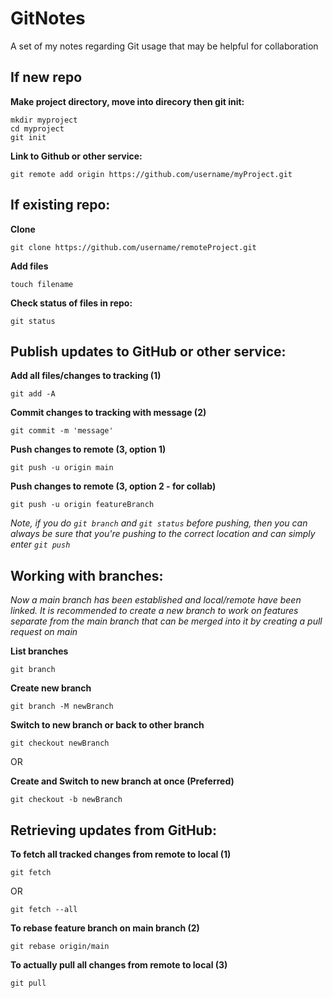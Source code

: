 # GitNotes
A set of my notes regarding Git usage that may be helpful for collaboration

## If new repo

**Make project directory, move into direcory then git init:**

```shell
mkdir myproject
cd myproject
git init
```

**Link to Github or other service:**

```shell
git remote add origin https://github.com/username/myProject.git
```

## If existing repo:

**Clone**

```shell
git clone https://github.com/username/remoteProject.git
```

**Add files**

```shell
touch filename
```

**Check status of files in repo:**

```shell
git status
```

## Publish updates to GitHub or other service:

**Add all files/changes to tracking (1)**

```shell
git add -A
```

**Commit changes to tracking with message (2)**

```shell
git commit -m 'message'
```

**Push changes to remote (3, option 1)**

```shell
git push -u origin main
```

**Push changes to remote (3, option 2 - for collab)**

```shell
git push -u origin featureBranch
```

*Note, if you do `git branch` and `git status` before pushing, then you can always be sure that you're pushing to
the correct location and can simply enter `git push`*

## Working with branches:

*Now a main branch has been established and local/remote have been linked. It is recommended to create a new branch to work on features separate from the main branch that can be merged into it by creating a pull request on main*

**List branches**

```shell
git branch
```

**Create new branch**

```shell
git branch -M newBranch
```

**Switch to new branch or back to other branch**

```shell
git checkout newBranch
```

OR

**Create and Switch to new branch at once (Preferred)**

```shell
git checkout -b newBranch
```

## Retrieving updates from GitHub:

**To fetch all tracked changes from remote to local (1)**

```shell
git fetch
```

OR

```shell
git fetch --all
```

**To rebase feature branch on main branch (2)**

```shell
git rebase origin/main
```

**To actually pull all changes from remote to local (3)**

```shell
git pull
```
